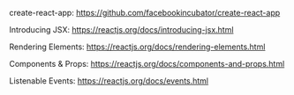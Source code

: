 create-react-app: https://github.com/facebookincubator/create-react-app

Introducing JSX: https://reactjs.org/docs/introducing-jsx.html

Rendering Elements: https://reactjs.org/docs/rendering-elements.html

Components & Props: https://reactjs.org/docs/components-and-props.html

Listenable Events: https://reactjs.org/docs/events.html